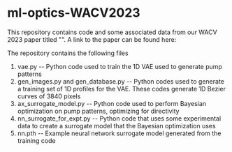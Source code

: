 # ml-optics-WACV2023

This repository contains code and some associated data from our WACV 2023 paper titled "". A link to the paper can be found here: <url>

The repository contains the following files

1. vae.py -- Python code used to train the 1D VAE used to generate pump patterns
2. gen_images.py and gen_database.py -- Python codes used to generate a training set of 1D profiles for the VAE. These codes generate 1D Bezier curves of 3840 pixels
3. ax_surrogate_model.py -- Python code used to perform Bayesian optimization on pump patterns, optimizing for directivity
4. nn_surrogate_for_expt.py -- Python code that uses some experimental data to create a surrogate model that the Bayesian optimization uses
5. nn.pth -- Example neural network surrogate model generated from the training code
